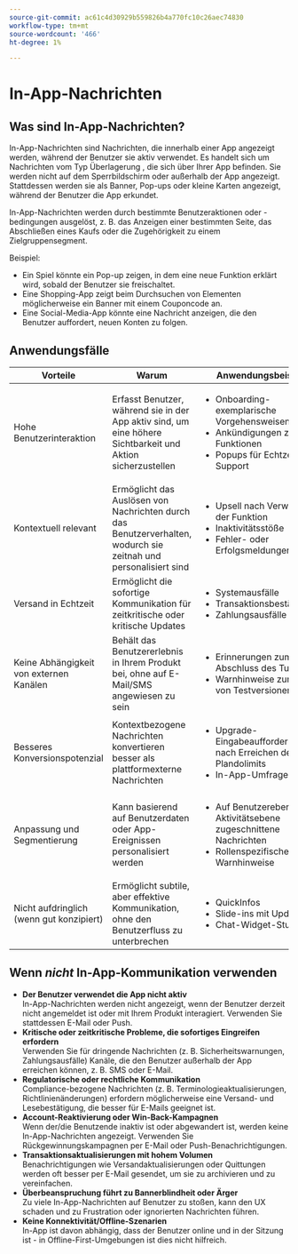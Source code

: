 ```yaml
---
source-git-commit: ac61c4d30929b559826b4a770fc10c26aec74830
workflow-type: tm+mt
source-wordcount: '466'
ht-degree: 1%

---
```

# In-App-Nachrichten

## Was sind In-App-Nachrichten?

In-App-Nachrichten sind Nachrichten, die innerhalb einer App angezeigt werden, während der Benutzer sie aktiv verwendet. Es handelt sich um Nachrichten vom Typ Überlagerung , die sich über Ihrer App befinden. Sie werden nicht auf dem Sperrbildschirm oder außerhalb der App angezeigt. Stattdessen werden sie als Banner, Pop-ups oder kleine Karten angezeigt, während der Benutzer die App erkundet.

In-App-Nachrichten werden durch bestimmte Benutzeraktionen oder -bedingungen ausgelöst, z. B. das Anzeigen einer bestimmten Seite, das Abschließen eines Kaufs oder die Zugehörigkeit zu einem Zielgruppensegment.


Beispiel:

* Ein Spiel könnte ein Pop-up zeigen, in dem eine neue Funktion erklärt wird, sobald der Benutzer sie freischaltet.
* Eine Shopping-App zeigt beim Durchsuchen von Elementen möglicherweise ein Banner mit einem Couponcode an.
* Eine Social-Media-App könnte eine Nachricht anzeigen, die den Benutzer auffordert, neuen Konten zu folgen.

## Anwendungsfälle

| **Vorteile** | **Warum** | **Anwendungsbeispiele** |
|----------------------------------|------------------------------------------------------------------------|----------------------------------------------------------------------------------------|
| Hohe Benutzerinteraktion | Erfasst Benutzer, während sie in der App aktiv sind, um eine höhere Sichtbarkeit und Aktion sicherzustellen | <ul><li>Onboarding-exemplarische Vorgehensweisen</li><li>Ankündigungen zu Funktionen</li><li>Popups für Echtzeit-Support</li></ul> |
| Kontextuell relevant | Ermöglicht das Auslösen von Nachrichten durch das Benutzerverhalten, wodurch sie zeitnah und personalisiert sind | <ul><li> Upsell nach Verwendung der Funktion</li><li> Inaktivitätsstöße</li><li> Fehler- oder Erfolgsmeldungen</li></ul> |
| Versand in Echtzeit | Ermöglicht die sofortige Kommunikation für zeitkritische oder kritische Updates | <ul><li> Systemausfälle</li><li>Transaktionsbestätigungen</li><li>Zahlungsausfälle</li></ul> |
| Keine Abhängigkeit von externen Kanälen | Behält das Benutzererlebnis in Ihrem Produkt bei, ohne auf E-Mail/SMS angewiesen zu sein | <ul><li> Erinnerungen zum Abschluss des Tutorials</li><li>Warnhinweise zum Ablauf von Testversionen</li></ul> |
| Besseres Konversionspotenzial | Kontextbezogene Nachrichten konvertieren besser als plattformexterne Nachrichten | <ul><li> Upgrade-Eingabeaufforderungen nach Erreichen der Plandolimits</li><li>In-App-Umfragen</li></ul> |
| Anpassung und Segmentierung | Kann basierend auf Benutzerdaten oder App-Ereignissen personalisiert werden | <ul><li> Auf Benutzerebene oder Aktivitätsebene zugeschnittene Nachrichten</li><li> Rollenspezifische Warnhinweise </li></ul> |
| Nicht aufdringlich (wenn gut konzipiert) | Ermöglicht subtile, aber effektive Kommunikation, ohne den Benutzerfluss zu unterbrechen | <ul><li> QuickInfos</li><li>Slide-ins mit Updates</li><li>Chat-Widget-Stupser</li></ul> |


## Wenn *nicht* In-App-Kommunikation verwenden

* **Der Benutzer verwendet die App nicht aktiv**\
  In-App-Nachrichten werden nicht angezeigt, wenn der Benutzer derzeit nicht angemeldet ist oder mit Ihrem Produkt interagiert. Verwenden Sie stattdessen E-Mail oder Push.
* **Kritische oder zeitkritische Probleme, die sofortiges Eingreifen erfordern**\
  Verwenden Sie für dringende Nachrichten (z. B. Sicherheitswarnungen, Zahlungsausfälle) Kanäle, die den Benutzer außerhalb der App erreichen können, z. B. SMS oder E-Mail.
* **Regulatorische oder rechtliche Kommunikation**\
  Compliance-bezogene Nachrichten (z. B. Terminologieaktualisierungen, Richtlinienänderungen) erfordern möglicherweise eine Versand- und Lesebestätigung, die besser für E-Mails geeignet ist.
* **Account-Reaktivierung oder Win-Back-Kampagnen**\
  Wenn der/die Benutzende inaktiv ist oder abgewandert ist, werden keine In-App-Nachrichten angezeigt. Verwenden Sie Rückgewinnungskampagnen per E-Mail oder Push-Benachrichtigungen.
* **Transaktionsaktualisierungen mit hohem Volumen**\
  Benachrichtigungen wie Versandaktualisierungen oder Quittungen werden oft besser per E-Mail gesendet, um sie zu archivieren und zu vereinfachen.
* **Überbeanspruchung führt zu Bannerblindheit oder Ärger**\
  Zu viele In-App-Nachrichten auf Benutzer zu stoßen, kann den UX schaden und zu Frustration oder ignorierten Nachrichten führen.
* **Keine Konnektivität/Offline-Szenarien**\
  In-App ist davon abhängig, dass der Benutzer online und in der Sitzung ist - in Offline-First-Umgebungen ist dies nicht hilfreich.

